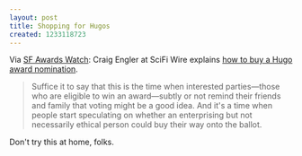 ```yaml
---
layout: post
title: Shopping for Hugos
created: 1233118723
---
```

Via [SF Awards Watch](http://www.sfawardswatch.com/?p=1347):  Craig Engler at SciFi Wire explains [how to buy a Hugo award nomination](http://scifiwire.com/2009/01/buy-a-hugo-award-nomination-for-850-win-for-8800.php).

> Suffice it to say that this is the time when interested parties—those who are eligible to win an award—subtly or not remind their friends and family that voting might be a good idea. And it's a time when people start speculating on whether an enterprising but not necessarily ethical person could buy their way onto the ballot.

Don't try this at home, folks.
